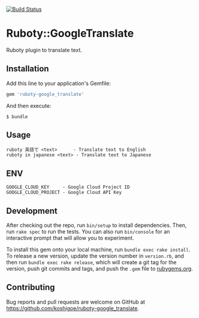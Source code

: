 [![Build Status](https://travis-ci.org/koshigoe/ruboty-google_translate.svg?branch=master)](https://travis-ci.org/koshigoe/ruboty-google_translate)

# Ruboty::GoogleTranslate

Ruboty plugin to translate text.

## Installation

Add this line to your application's Gemfile:

```ruby
gem 'ruboty-google_translate'
```

And then execute:

    $ bundle

## Usage

```
ruboty 英語で <text>      - Translate text to English
ruboty in japanese <text> - Translate text to Japanese
```

## ENV

```
GOOGLE_CLOUD_KEY     - Google Cloud Project ID
GOOGLE_CLOUD_PROJECT - Google Cloud API Key
```

## Development

After checking out the repo, run `bin/setup` to install dependencies. Then, run `rake spec` to run the tests. You can also run `bin/console` for an interactive prompt that will allow you to experiment.

To install this gem onto your local machine, run `bundle exec rake install`. To release a new version, update the version number in `version.rb`, and then run `bundle exec rake release`, which will create a git tag for the version, push git commits and tags, and push the `.gem` file to [rubygems.org](https://rubygems.org).

## Contributing

Bug reports and pull requests are welcome on GitHub at https://github.com/koshigoe/ruboty-google_translate.

